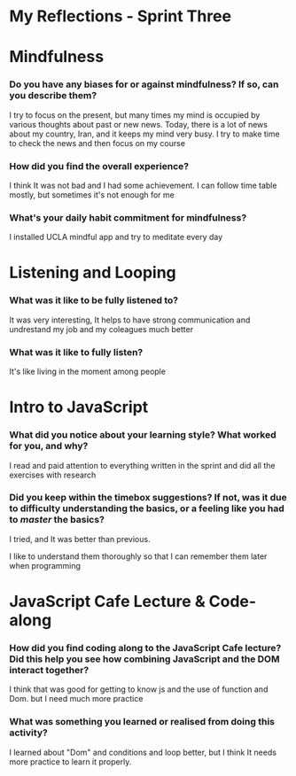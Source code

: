 # My Reflections - Sprint Three

# Mindfulness 

### Do you have any biases for or against mindfulness? If so, can you describe them?

I try to focus on the present, but many times my mind is occupied by various thoughts about past or new news. Today, there is a lot of news about my country, Iran, and it keeps my mind very busy. I try to make time to check the news and then focus on my course

### How did you find the overall experience? 

I think It was not bad and I had some achievement. I can follow time table mostly, but sometimes it's not enough for me

### What's your daily habit commitment for mindfulness?

 I installed UCLA mindful app and try to meditate every day   

# Listening and Looping 

### What was it like to be fully listened to? 

It was very interesting, It helps to have strong communication and undrestand my job and my coleagues much better

### What was it like to fully listen?

It's like living in the moment among people
    

# Intro to JavaScript

### What did you notice about your learning style? What worked for you, and why?

I read and paid attention to everything written in the sprint and did all the exercises with research

### Did you keep within the timebox suggestions? If not, was it due to difficulty understanding the basics, or a feeling like you had to _master_ the basics?
I tried, and It was better than previous.

I like to understand them thoroughly so that I can remember them later when programming

# JavaScript Cafe Lecture & Code-along

### How did you find coding along to the JavaScript Cafe lecture? Did this help you see how combining JavaScript and the DOM interact together?

I think that was good for getting to know js and  the use of function and Dom. but I need much more practice 

### What was something you learned or realised from doing this activity?

I learned about "Dom" and conditions and loop better, but I think It needs more practice to learn it properly. 

